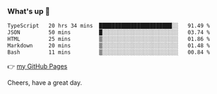 ### What's up 👋

<!--START_SECTION:waka-->

```txt
TypeScript   20 hrs 34 mins  ███████████████████████░░   91.49 %
JSON         50 mins         █░░░░░░░░░░░░░░░░░░░░░░░░   03.74 %
HTML         25 mins         ▒░░░░░░░░░░░░░░░░░░░░░░░░   01.86 %
Markdown     20 mins         ▒░░░░░░░░░░░░░░░░░░░░░░░░   01.48 %
Bash         11 mins         ▒░░░░░░░░░░░░░░░░░░░░░░░░   00.84 %
```

<!--END_SECTION:waka-->

👉 [my GitHub Pages](https://ykzhukian.github.io)

Cheers, have a great day.

